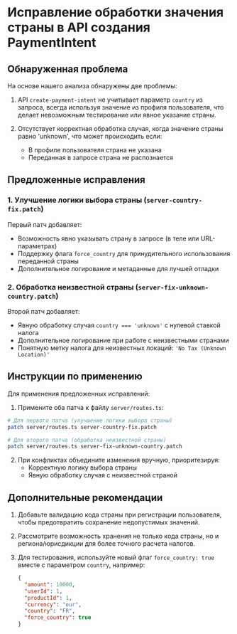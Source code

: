 # Исправление обработки значения страны в API создания PaymentIntent

## Обнаруженная проблема

На основе нашего анализа обнаружены две проблемы:

1. API `create-payment-intent` не учитывает параметр `country` из запроса, всегда используя значение из профиля пользователя, что делает невозможным тестирование или явное указание страны.

2. Отсутствует корректная обработка случая, когда значение страны равно 'unknown', что может происходить если:
   - В профиле пользователя страна не указана
   - Переданная в запросе страна не распознается

## Предложенные исправления

### 1. Улучшение логики выбора страны (`server-country-fix.patch`)

Первый патч добавляет:
- Возможность явно указывать страну в запросе (в теле или URL-параметрах)
- Поддержку флага `force_country` для принудительного использования переданной страны
- Дополнительное логирование и метаданные для лучшей отладки

### 2. Обработка неизвестной страны (`server-fix-unknown-country.patch`)

Второй патч добавляет:
- Явную обработку случая `country === 'unknown'` с нулевой ставкой налога
- Дополнительное логирование при работе с неизвестными странами
- Понятную метку налога для неизвестных локаций: `'No Tax (Unknown Location)'`

## Инструкции по применению

Для применения предложенных исправлений:

1. Примените оба патча к файлу `server/routes.ts`:

```bash
# Для первого патча (улучшение логики выбора страны)
patch server/routes.ts server-country-fix.patch

# Для второго патча (обработка неизвестной страны)
patch server/routes.ts server-fix-unknown-country.patch
```

2. При конфликтах объедините изменения вручную, приоритезируя:
   - Корректную логику выбора страны
   - Явную обработку случая с неизвестной страной

## Дополнительные рекомендации

1. Добавьте валидацию кода страны при регистрации пользователя, чтобы предотвратить сохранение недопустимых значений.

2. Рассмотрите возможность хранения не только кода страны, но и региона/юрисдикции для более точного расчета налогов.

3. Для тестирования, используйте новый флаг `force_country: true` вместе с параметром `country`, например:
   ```json
   {
     "amount": 10000,
     "userId": 1,
     "productId": 1,
     "currency": "eur",
     "country": "FR",
     "force_country": true
   }
   ```